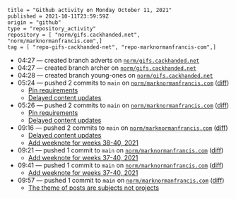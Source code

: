 ```
title = "Github activity on Monday October 11, 2021"
published = 2021-10-11T23:59:59Z
origin = "github"
type = "repository_activity"
repository = [ "norm/gifs.cackhanded.net", "norm/marknormanfrancis.com",]
tag = [ "repo-gifs-cackhanded-net", "repo-marknormanfrancis-com",]
```

* 04:27 — created branch adverts on [`norm/gifs.cackhanded.net`](https://github.com/norm/gifs.cackhanded.net)
* 04:27 — created branch archer on [`norm/gifs.cackhanded.net`](https://github.com/norm/gifs.cackhanded.net)
* 04:28 — created branch young-ones on [`norm/gifs.cackhanded.net`](https://github.com/norm/gifs.cackhanded.net)
* 05:24 — pushed 2 commits to `main` on [`norm/marknormanfrancis.com`](https://github.com/norm/marknormanfrancis.com) ([diff](https://github.com/norm/marknormanfrancis.com/compare/a049c818698210f227ea70c227a4fb70a6cc236b..78f573ff712915cdce92764e800b85457a2dd4ea))
  * [Pin requirements](https://github.com/norm/marknormanfrancis.com/commit/dfd1a3383220f17fe9c52e0edc556f9f17bc8640)
  * [Delayed content updates](https://github.com/norm/marknormanfrancis.com/commit/78f573ff712915cdce92764e800b85457a2dd4ea)
* 05:26 — pushed 2 commits to `main` on [`norm/marknormanfrancis.com`](https://github.com/norm/marknormanfrancis.com) ([diff](https://github.com/norm/marknormanfrancis.com/compare/78f573ff712915cdce92764e800b85457a2dd4ea..da60d6de328592f7b53344ddf409c5c0d028e73a))
  * [Pin requirements](https://github.com/norm/marknormanfrancis.com/commit/62d8ae1cf04eec0b9300b2adf6e6f966bb8de7db)
  * [Delayed content updates](https://github.com/norm/marknormanfrancis.com/commit/da60d6de328592f7b53344ddf409c5c0d028e73a)
* 09:16 — pushed 2 commits to `main` on [`norm/marknormanfrancis.com`](https://github.com/norm/marknormanfrancis.com) ([diff](https://github.com/norm/marknormanfrancis.com/compare/da60d6de328592f7b53344ddf409c5c0d028e73a..8287aecc91b85d21209f48ad6ee5791e1789adad))
  * [Delayed content updates](https://github.com/norm/marknormanfrancis.com/commit/7e8375ac24a975bdae59ed45f2d55c2b4b8f13c7)
  * [Add weeknote for weeks 38-40, 2021](https://github.com/norm/marknormanfrancis.com/commit/8287aecc91b85d21209f48ad6ee5791e1789adad)
* 09:21 — pushed 1 commit to `main` on [`norm/marknormanfrancis.com`](https://github.com/norm/marknormanfrancis.com) ([diff](https://github.com/norm/marknormanfrancis.com/compare/8287aecc91b85d21209f48ad6ee5791e1789adad..89ac08311d5d2329747e0892f1eac1a5b9ab618f))
  * [Add weeknote for weeks 37-40, 2021](https://github.com/norm/marknormanfrancis.com/commit/89ac08311d5d2329747e0892f1eac1a5b9ab618f)
* 09:41 — pushed 1 commit to `main` on [`norm/marknormanfrancis.com`](https://github.com/norm/marknormanfrancis.com) ([diff](https://github.com/norm/marknormanfrancis.com/compare/89ac08311d5d2329747e0892f1eac1a5b9ab618f..9b0e6e50a7643d84966953dd4875cc37809d2600))
  * [Add weeknote for weeks 37-40, 2021](https://github.com/norm/marknormanfrancis.com/commit/9b0e6e50a7643d84966953dd4875cc37809d2600)
* 09:57 — pushed 1 commit to `main` on [`norm/marknormanfrancis.com`](https://github.com/norm/marknormanfrancis.com) ([diff](https://github.com/norm/marknormanfrancis.com/compare/9b0e6e50a7643d84966953dd4875cc37809d2600..f089f6b9861ac893fd4e2beb18fe9c9498b886d8))
  * [The theme of posts are subjects not projects](https://github.com/norm/marknormanfrancis.com/commit/f089f6b9861ac893fd4e2beb18fe9c9498b886d8)
